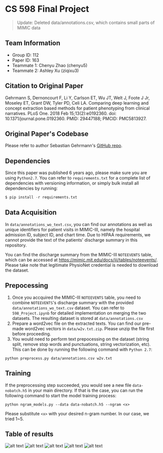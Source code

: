 # CS 598 Final Project

> Update: Deleted data/annotations.csv, which contains small parts of MIMIC data

## Team Information
- Group ID: 112
- Paper ID: 163
- Teammate 1: Chenyu Zhao (chenyu5)
- Teammate 2: Ashley Xu (ziqixu3)

## Citation to Original Paper

Gehrmann S, Dernoncourt F, Li Y, Carlson ET, Wu JT, Welt J, Foote J Jr, Moseley ET, Grant DW, Tyler PD, Celi LA. Comparing deep learning and concept extraction based methods for patient phenotyping from clinical narratives. PLoS One. 2018 Feb 15;13(2):e0192360. doi: 10.1371/journal.pone.0192360. PMID: 29447188; PMCID: PMC5813927.

## Original Paper's Codebase

Please refer to author Sebastian Gehrmann's [GitHub repo](https://github.com/sebastianGehrmann/phenotyping).

## Dependencies

Since this paper was published 6 years ago, please make sure you are using `Python2.7`. You can refer to `requirements.txt` for a complete list of dependencies with versioning information, or simply bulk install all dependencies by running: 
```python
$ pip install -r requirements.txt
```

## Data Acquisition 

In `data/annotations_wo_text.csv`, you can find our annotations as well as unique identifiers for patient visits in MIMIC-III, namely the hospital admission ID, subject ID, and chart time. Due to HIPAA requirements, we cannot provide the text of the patients' discharge summary in this repository.  

You can find the discharge summary from the MIMIC-III `NOTEEVENTS` table, which can be accessed at https://mimic.mit.edu/docs/iii/tables/noteevents/. Please take note that legitimate PhysioNet credential is needed to download the dataset. 

## Prepocessing
1. Once you accquired the MIMIC-III `NOTEEVENTS` table, you need to combine `NOTEEVENTS`'s  discharge summary with the provided `data/annotations_wo_text.csv` dataset. You can refer to `598_Project.ipynb` for detailed implementation on merging the two datasets. The resulting dataset is stored at `data/annotations.csv`
2. Prepare a word2vec file on the extracted texts. You can find our pre-made word2vec vectors in `data/w2v.txt.zip`. Please unzip the file first before proceeding.
3. You would need to perform text prepocessing on the dataset (string split, remove stop words and punctuations, string vectorization, etc). This can be done by running the following command with `Python 2.7`:
 ```
python preprocess.py data/annotations.csv w2v.txt
 ```

## Training
If the preprocessing step succeeded, you would see a new file `data-nobatch.h5` in your main directory. If that is the case, you can run the following command to start the model training process:
```
python ngram_models.py --data data-nobatch.h5 --ngram <x>
```
Please substitute `<x>` with your desired n-gram number. In our case, we tried 1~5.  

## Table of results

![alt text](https://github.com/chenyuzhao98/CS-598/blob/main/table1.jpg?raw=true)
![alt text](https://github.com/chenyuzhao98/CS-598/blob/main/table2.jpg?raw=true)
![alt text](https://github.com/chenyuzhao98/CS-598/blob/main/table3.jpg?raw=true)
![alt text](https://github.com/chenyuzhao98/CS-598/blob/main/accuracy.png?raw=true)
![alt text](https://github.com/chenyuzhao98/CS-598/blob/main/f1.png?raw=true)
